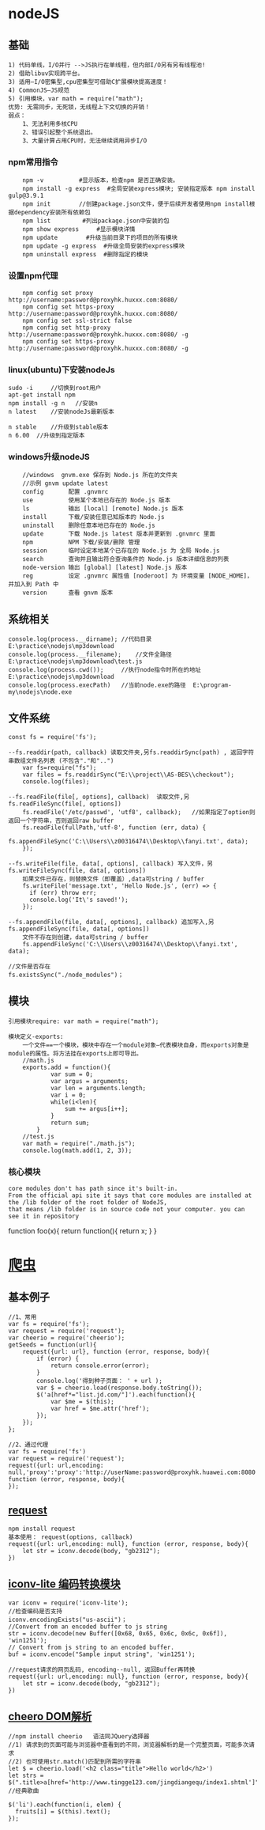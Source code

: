 # nodeJS
## 基础
    1) 代码单线，I/O并行 -->JS执行在单线程，但内部I/O另有另有线程池!
    2) 借助libuv实现跨平台。
    3) 适用—I/O密集型,cpu密集型可借助C扩展模块提高速度！
    4) CommonJS—JS规范
    5) 引用模块，var math = require("math");
    优势: 无需同步，无死锁，无线程上下文切换的开销！
    弱点：
        1、无法利用多核CPU
        2、错误引起整个系统退出。
        3、大量计算占用CPU时，无法继续调用异步I/O

### npm常用指令
        npm -v          #显示版本，检查npm 是否正确安装。
        npm install -g express  #全局安装express模块; 安装指定版本 npm install gulp@3.9.1
        npm init        //创建package.json文件，便于后续开发者使用npm install根据dependency安装所有依赖包
        npm list         #列出package.json中安装的包
        npm show express     #显示模块详情
        npm update        #升级当前目录下的项目的所有模块
        npm update -g express  #升级全局安装的express模块
        npm uninstall express  #删除指定的模块

### 设置npm代理
        npm config set proxy http://username:password@proxyhk.huxxx.com:8080/
        npm config set https-proxy http://username:password@proxyhk.huxxx.com:8080/
        npm config set ssl-strict false
        npm config set http-proxy http://username:password@proxyhk.huxxx.com:8080/ -g
        npm config set https-proxy http://username:password@proxyhk.huxxx.com:8080/ -g

### linux(ubuntu)下安装nodeJs
	sudo -i 	//切换到root用户
	apt-get install npm	
	npm install -g n   //安装n
	n latest	//安装nodeJs最新版本
	
	n stable    //升级到stable版本
	n 6.00  //升级到指定版本
		
### windows升级nodeJS
        //windows  gnvm.exe 保存到 Node.js 所在的文件夹
        //示例 gnvm update latest
        config       配置 .gnvmrc
        use          使用某个本地已存在的 Node.js 版本
        ls           输出 [local] [remote] Node.js 版本
        install      下载/安装任意已知版本的 Node.js
        uninstall    删除任意本地已存在的 Node.js
        update       下载 Node.js latest 版本并更新到 .gnvmrc 里面
        npm          NPM 下载/安装/删除 管理
        session      临时设定本地某个已存在的 Node.js 为 全局 Node.js
        search       查询并且输出符合查询条件的 Node.js 版本详细信息的列表
        node-version 输出 [global] [latest] Node.js 版本
        reg          设定 .gnvmrc 属性值 [noderoot] 为 环境变量 [NODE_HOME]，并加入到 Path 中
        version      查看 gnvm 版本

## 系统相关
	console.log(process.__dirname); //代码目录 E:\practice\nodejs\mp3download
	console.log(process.__filename);    //文件全路径 E:\practice\nodejs\mp3download\test.js
	console.log(process.cwd());     //执行node指令时所在的地址 E:\practice\nodejs\mp3download
	console.log(process.execPath)   //当前node.exe的路径  E:\program-my\nodejs\node.exe
			
 
## 文件系统
    const fs = require('fs');
    
    --fs.readdir(path, callback) 读取文件夹,另fs.readdirSync(path) , 返回字符串数组文件名列表 (不包含"."和"..")
        var fs=require("fs");  
        var files = fs.readdirSync("E:\\project\\AS-BES\\checkout");
        console.log(files);

    --fs.readFile(file[, options], callback)  读取文件,另fs.readFileSync(file[, options])
        fs.readFile('/etc/passwd', 'utf8', callback);   //如果指定了option则返回一个字符串，否则返回raw buffer
        fs.readFile(fullPath,'utf-8', function (err, data) {
              fs.appendFileSync('C:\\Users\\z00316474\\Desktop\\fanyi.txt', data);
        });

    --fs.writeFile(file, data[, options], callback) 写入文件，另fs.writeFileSync(file, data[, options]) 
        如果文件已存在，则替换文件（即覆盖）,data可string / buffer
        fs.writeFile('message.txt', 'Hello Node.js', (err) => {
          if (err) throw err;
          console.log('It\'s saved!');
        });

    --fs.appendFile(file, data[, options], callback) 追加写入,另fs.appendFileSync(file, data[, options])
        文件不存在则创建，data可string / buffer
        fs.appendFileSync('C:\\Users\\z00316474\\Desktop\\fanyi.txt', data);
		
	//文件是否存在
	fs.existsSync("./node_modules")；
	
	

## 模块
    引用模块require: var math = require("math");
    
    模块定义-exports: 
        一个文件==一个模块，模块中存在一个module对象—代表模块自身，而exports对象是module的属性。将方法挂在exports上即可导出。
        //math.js
        exports.add = function(){
                var sum = 0;
                var argus = arguments;
                var len = arguments.length;
                var i = 0;
                while(i<len){
                    sum += argus[i++];
                }
                return sum;
            }
        //test.js
        var math = require("./math.js");
        console.log(math.add(1, 2, 3));

### 核心模块
    core modules don't has path since it's built-in.
    From the official api site it says that core modules are installed at the /lib folder of the root folder of NodeJS,
    that means /lib folder is in source code not your computer. you can see it in repository
    
    
function foo(x){
	return function(){
		return x;
	}
}


# [爬虫](http://borninsummer.com/2015/03/18/nodejs-crawler/)
## 基本例子
	//1、常用
	var fs = require('fs');
	var request = require('request');
	var cheerio = require('cheerio');
	getSeeds = function(url){
		request({url: url}, function (error, response, body){
			if (error) {
				return console.error(error);
			}
			console.log('得到种子页面： ' + url );
			var $ = cheerio.load(response.body.toString());
			$('a[href*="list.jd.com/"]').each(function(){
				var $me = $(this);
				var href = $me.attr('href');
			});
		});
	};

	//2、通过代理
	var fs = require('fs')
	var request = require('request');
	request({url: url,encoding: null,'proxy':'proxy':'http://userName:password@proxyhk.huawei.com:8080'}, function (error, response, body){
	});

## [request ](https://www.npmjs.com/package/request)
	npm install request
	基本使用： request(options, callback)
	request({url: url,encoding: null}, function (error, response, body){
		let str = iconv.decode(body, "gb2312");
	})
	
## [iconv-lite 编码转换模块](https://www.npmjs.com/package/iconv-lite)
	var iconv = require('iconv-lite');
	//检查编码是否支持
	iconv.encodingExists("us-ascii")；
	//Convert from an encoded buffer to js string 
	str = iconv.decode(new Buffer([0x68, 0x65, 0x6c, 0x6c, 0x6f]), 'win1251');
	// Convert from js string to an encoded buffer. 
	buf = iconv.encode("Sample input string", 'win1251');
	
	//request请求的网页乱码, encoding--null, 返回Buffer再转换
	request({url: url,encoding: null}, function (error, response, body){
		let str = iconv.decode(body, "gb2312");
	})

## [cheero DOM解析](https://www.npmjs.com/package/cheerio)
	//npm install cheerio	语法同JQuery选择器
	//1) 请求到的页面可能与浏览器中查看到的不同，浏览器解析的是一个完整页面，可能多次请求
	//2) 也可使用str.match()匹配到所需的字符串
	let $ = cheerio.load('<h2 class="title">Hello world</h2>')
	let strs = $(".title>a[href='http://www.tingge123.com/jingdiangequ/index1.shtml']").text();	//经典歌曲

	$('li').each(function(i, elem) {
	  fruits[i] = $(this).text();
	});
	
